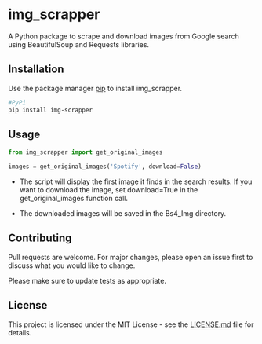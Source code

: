 <div align="center">
  <img src=""><br>
</div>

# img_scrapper

A Python package to scrape and download images from Google search using
BeautifulSoup and Requests libraries.

## Installation

Use the package manager [pip](https://pip.pypa.io/en/stable/) to install
img_scrapper.

```sh
#PyPi
pip install img-scrapper
```


## Usage

```python
from img_scrapper import get_original_images

images = get_original_images('Spotify', download=False)
```


* The script will display the first image it finds in the search
results. If you want to download the image, set download=True in the
get_original_images function call.

* The downloaded images will be saved in the Bs4_Img directory.

## Contributing

Pull requests are welcome. For major changes, please open an issue first
to discuss what you would like to change.

Please make sure to update tests as appropriate.

## License

This project is licensed under the MIT License - see the
[LICENSE.md](https://github.com/vatshgaurav/img_scrapper/blob/main/LICENSE) file for details.
